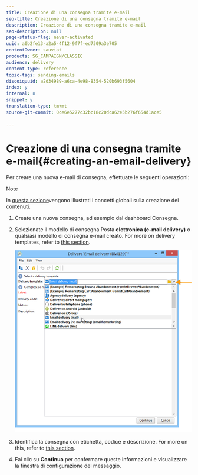 ```yaml
---
title: Creazione di una consegna tramite e-mail
seo-title: Creazione di una consegna tramite e-mail
description: Creazione di una consegna tramite e-mail
seo-description: null
page-status-flag: never-activated
uuid: a0b2fe13-a2a5-4f12-9f7f-ed7309a3e705
contentOwner: sauviat
products: SG_CAMPAIGN/CLASSIC
audience: delivery
content-type: reference
topic-tags: sending-emails
discoiquuid: a2d34989-a6ca-4e98-8354-520b693f5604
index: y
internal: n
snippet: y
translation-type: tm+mt
source-git-commit: 0ce6e5277c32bc18c20dca62e5b276f654d1ace5

---
```



# Creazione di una consegna tramite e-mail{#creating-an-email-delivery}

Per creare una nuova e-mail di consegna, effettuate le seguenti operazioni:

>[!NOTE]
>
>In [questa sezione](../../delivery/using/steps-about-delivery-creation-steps.md)vengono illustrati i concetti globali sulla creazione dei contenuti.

1. Create una nuova consegna, ad esempio dal dashboard Consegna.
1. Selezionate il modello di consegna Posta **elettronica (e-mail delivery)** o qualsiasi modello di consegna e-mail creato. For more on delivery templates, refer to [this section](../../delivery/using/about-templates.md).

   ![](assets/s_ncs_user_wizard_email01_1.png)

1. Identifica la consegna con etichetta, codice e descrizione. For more on this, refer to [this section](../../delivery/using/steps-create-and-identify-the-delivery.md#identifying-the-delivery).
1. Fai clic su **Continua** per confermare queste informazioni e visualizzare la finestra di configurazione del messaggio.
